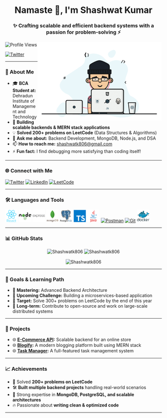 <h1 align="center">Namaste 🙏, I'm Shashwat Kumar</h1>
<h3 align="center">✨ Crafting scalable and efficient backend systems with a passion for problem-solving ⚡</h3>

<img align="right" alt="Hello" width="400" src="https://raw.githubusercontent.com/AlaeddineMessadi/AlaeddineMessadi/main/web-developer-chilling.gif" />

<p align="left"> 
  <img src="https://komarev.com/ghpvc/?username=shashwatkumar-dev&label=Profile%20views&color=0e75b6&style=flat" alt="Profile Views" />
</p>

<p align="left">
  <a href="https://twitter.com/shashwat" target="_blank">
    <img src="https://img.shields.io/twitter/follow/shashwat_codes?logo=twitter&style=for-the-badge" alt="Twitter" />
  </a>
</p>

---

### 🚀 About Me
- 🎓 **BCA Student at:** Dehradun Institute of Management and Technology  
- 🔭 **Building scalable backends & MERN stack applications**  
- 💡 **Solved 200+ problems on LeetCode** (Data Structures & Algorithms)  
- 💬 **Ask me about:** Backend Development, MongoDB, Node.js, and DSA  
- 📫 **How to reach me:** shashwatk806@gmail.com 
- ⚡ **Fun fact:** I find debugging more satisfying than coding itself!  

---

### 🌐 Connect with Me
<p align="left">
  <a href="https://twitter.com/shashwat_codes" target="blank"><img align="center" src="https://raw.githubusercontent.com/rahuldkjain/github-profile-readme-generator/master/src/images/icons/Social/twitter.svg" alt="Twitter" height="30" width="40" /></a>
  <a href="https://www.linkedin.com/in/shashwat-kumar-000a5a319" target="blank"><img align="center" src="https://raw.githubusercontent.com/rahuldkjain/github-profile-readme-generator/master/src/images/icons/Social/linked-in-alt.svg" alt="LinkedIn" height="30" width="40" /></a>
  <a href="https://leetcode.com/u/Shashwatk16/" target="blank"><img align="center" src="https://raw.githubusercontent.com/rahuldkjain/github-profile-readme-generator/master/src/images/icons/Social/leet-code.svg" alt="LeetCode" height="30" width="40" /></a>
</p>

---

### 🛠️ Languages and Tools
<p align="left">
  <a href="https://reactjs.org/" target="_blank"><img src="https://raw.githubusercontent.com/devicons/devicon/master/icons/react/react-original-wordmark.svg" alt="React" width="40" height="40" /></a>
  <a href="https://nodejs.org/" target="_blank"><img src="https://raw.githubusercontent.com/devicons/devicon/master/icons/nodejs/nodejs-original-wordmark.svg" alt="Node.js" width="40" height="40" /></a>
  <a href="https://expressjs.com" target="_blank"><img src="https://raw.githubusercontent.com/devicons/devicon/master/icons/express/express-original-wordmark.svg" alt="Express" width="40" height="40" /></a>
  <a href="https://www.mongodb.com/" target="_blank"><img src="https://raw.githubusercontent.com/devicons/devicon/master/icons/mongodb/mongodb-original-wordmark.svg" alt="MongoDB" width="40" height="40" /></a>
  <a href="https://www.postgresql.org" target="_blank"><img src="https://raw.githubusercontent.com/devicons/devicon/master/icons/postgresql/postgresql-original-wordmark.svg" alt="PostgreSQL" width="40" height="40" /></a>
  <a href="https://www.typescriptlang.org/" target="_blank"><img src="https://raw.githubusercontent.com/devicons/devicon/master/icons/typescript/typescript-original.svg" alt="TypeScript" width="40" height="40" /></a>
  <a href="https://www.java.com/" target="_blank"><img src="https://raw.githubusercontent.com/devicons/devicon/master/icons/java/java-original-wordmark.svg" alt="Java" width="40" height="40" /></a>
  <a href="https://www.postman.com/" target="_blank"><img src="https://www.vectorlogo.zone/logos/getpostman/getpostman-icon.svg" alt="Postman" width="40" height="40" /></a>
  <a href="https://git-scm.com/" target="_blank"><img src="https://www.vectorlogo.zone/logos/git-scm/git-scm-icon.svg" alt="Git" width="40" height="40" /></a>
  <a href="https://www.docker.com/" target="_blank"><img src="https://raw.githubusercontent.com/devicons/devicon/master/icons/docker/docker-original-wordmark.svg" alt="Docker" width="40" height="40" /></a>
</p>

---

### 📊 GitHub Stats  
<p align="center">
  <img align="center" src="https://github-readme-stats.vercel.app/api?username=Shashwatk806&show_icons=true&locale=en" alt="Shashwatk806" />
  <img align="center" src="https://github-readme-streak-stats.herokuapp.com/?user=Shashwatk806" alt="Shashwatk806" />
</p>
<p align="center">
  <img align="center" src="https://github-readme-stats.vercel.app/api/top-langs?username=Shashwatk806&show_icons=true&locale=en&layout=compact" alt="Shashwatk806" />
</p>



---

### 🎯 Goals & Learning Path
- 📍 **Mastering:** Advanced Backend Architecture  
- 📍 **Upcoming Challenge:** Building a microservices-based application  
- 📍 **Target:** Solve 300+ problems on LeetCode by the end of this year  
- 📍 **Long-term:** Contribute to open-source and work on large-scale distributed systems  

---

### 🌟 Projects
- 🌐 **[E-Commerce API](https://github.com/shashwatkumar-dev/ecommerce-api):** Scalable backend for an online store  
- 🌐 **[Blogify](https://github.com/shashwatkumar-dev/blogify):** A modern blogging platform built using MERN stack  
- 🌐 **[Task Manager](https://github.com/shashwatkumar-dev/task-manager):** A full-featured task management system  

---

### 📈 Achievements
- 🎯 Solved **200+ problems on LeetCode**  
- 🛠️ **Built multiple backend projects** handling real-world scenarios  
- 🚀 Strong expertise in **MongoDB, PostgreSQL, and scalable architectures**  
- 🔥 Passionate about **writing clean & optimized code**  

---

 
 


